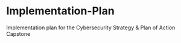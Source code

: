 # Implementation-Plan
Implementation plan for the Cybersecurity Strategy &amp; Plan of Action Capstone
